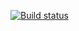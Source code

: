 [![Build status](https://ci.appveyor.com/api/projects/status/cpvwuk7cg4djr2ak?svg=true)](https://ci.appveyor.com/project/Nimmo89/testselenid-17-1)

 
